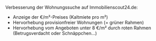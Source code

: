 Verbesserung der Wohnungssuche auf Immobilienscout24.de:

* Anzeige der €/m²-Preises (Kaltmiete pro m²)
* Hervorhebung provisionfreier Wohnungen (= grüner Rahmen)
* Hervorhebung vom Angeboten unter 8 €/m² durch roten Rahmen (Betrugsverdacht oder Schnäppchen…)
